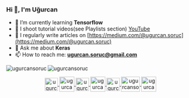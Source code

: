 ### Hi 👋, I'm Uğurcan
<!-- **ugurcansoruc/ugurcansoruc** is a ✨ _special_ ✨ repository because its `README.md` (this file) appears on your GitHub profile.
- 👯 I’m looking to collaborate on ...
- 🤔 I’m looking for help with ...
-->

- 🌱 I’m currently learning **Tensorflow**
- 🎥 I shoot tutorial videos(see Playlists section) [YouTube](https://youtu.be/zcR1mnXPtN0)
- 📝 I regularly write articles on [https://medium.com/@ugurcan.soruc](https://medium.com/@ugurcan.soruc)
- 💬 Ask me about **Keras**
- 📫 How to reach me: **ugurcan.soruc@gmail.com**

<p>
  <img align="left" src="https://github-readme-stats.vercel.app/api/top-langs/?username=ugurcansoruc&layout=compact&hide=html" alt="ugurcansoruc" />
  <img align="center" src="https://github-readme-stats.vercel.app/api?username=ugurcansoruc&show_icons=true" alt="ugurcansoruc" />
</p>
<p align="center">
  <a href="https://www.linkedin.com/in/ugurcan-soruc" target="blank">
    <img align="center" src="https://seeklogo.com/images/L/linkedin-black-icon-logo-ECC426C572-seeklogo.com.png" alt="ugurcansoruc" height="35" width="35" />
  </a>
  <a href="https://medium.com/@ugurcan.soruc" target="blank">
    <img align="center" src="https://cdn4.iconfinder.com/data/icons/social-media-2210/24/Medium-512.png" alt="ugurcansoruc" height="40" width="40" />
  </a>
  <a href="https://twitter.com/SorucUgurcan" target="blank">
    <img align="center" src="https://image.flaticon.com/icons/png/512/23/23931.png" alt="ugurcansoruc" height="35" width="35" />
  </a>
  <a href="https://www.instagram.com/ugurcan_soruc/" target="blank">
    <img align="center" src="https://cdn.iconscout.com/icon/free/png-256/instagram-233-896451.png" alt="ugurcansoruc" height="40" width="40" />
  </a>
  <a href="https://www.kaggle.com/ugurcansoruc" target="blank">
    <img align="center" src="https://cdn4.iconfinder.com/data/icons/logos-and-brands-1/512/189_Kaggle_logo_logos-512.png" alt="ugurcansoruc" height="35" width="35" />
  </a>
  <a href="https://gelecegiyazanlar.turkcell.com.tr/kisi/ugurcan.soruc" target="blank">
    <img align="center" src="https://s.turkcell.com.tr/SiteAssets/Hakkimizda/genel-bakis/logolarimiz/AMBLEM_SIYAH.jpg" alt="ugurcansoruc" height="40" width="50" />
  </a>
  <a href="https://www.youtube.com/channel/UC8FQcB8fAhQccxRT0kWH9mw" target="blank">
    <img align="center" src="https://image.flaticon.com/icons/png/512/48/48968.png" alt="ugurcansoruc" height="40" width="40" />
  </a>
</p>


